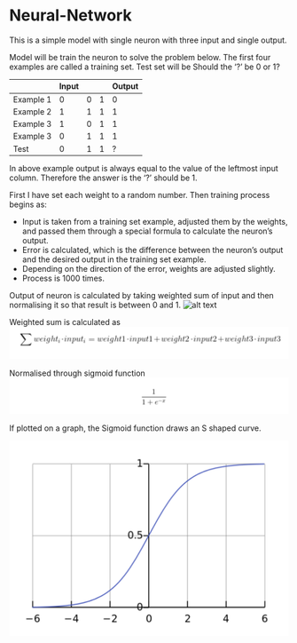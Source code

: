 # Neural-Network
This is a simple model with single neuron with three input and single output.

Model will be train the neuron to solve the problem below. The first four examples are called a training set. Test set will be Should the ‘?’ be 0 or 1?


|          | Input | |  | Output |
|----------|---|---|---|--------|
| Example 1| 0 | 0 | 1  | 0      |
| Example 2| 1 | 1 | 1  | 1      |
| Example 3| 1 | 0 | 1  | 1      |
| Example 3| 0 | 1 | 1  | 1      |
| Test     | 0 | 1 | 1  | ?      |


In above example output is always equal to the value of the leftmost input column. Therefore the answer is the ‘?’ should be 1.

First I have set each weight to a random number. Then training process begins as:

* Input is taken from a training set example, adjusted them by the weights, and passed them through a special formula to calculate the neuron’s output.
* Error is calculated, which is the difference between the neuron’s output and the desired output in the training set example.
* Depending on the direction of the error, weights are adjusted slightly.
* Process is 1000 times.

Output of neuron is calculated by taking weighted sum of input and then normalising it so that result is between 0 and 1. 
![alt text](https://github.com/SukritiSharma/Neural-Network/blob/master/img/output.pngg "Output equation")

Weighted sum is calculated as 
![alt text](https://github.com/SukritiSharma/Neural-Network/blob/master/img/weight_sum.png "Weighted sum")

Normalised through sigmoid function
![alt text](https://github.com/SukritiSharma/Neural-Network/blob/master/img/sigmoid_eq.png "Sigmoid eq")

If plotted on a graph, the Sigmoid function draws an S shaped curve.

![alt text](https://github.com/SukritiSharma/Neural-Network/blob/master/img/sigmoid_graph.png "Sigmoid eq")

